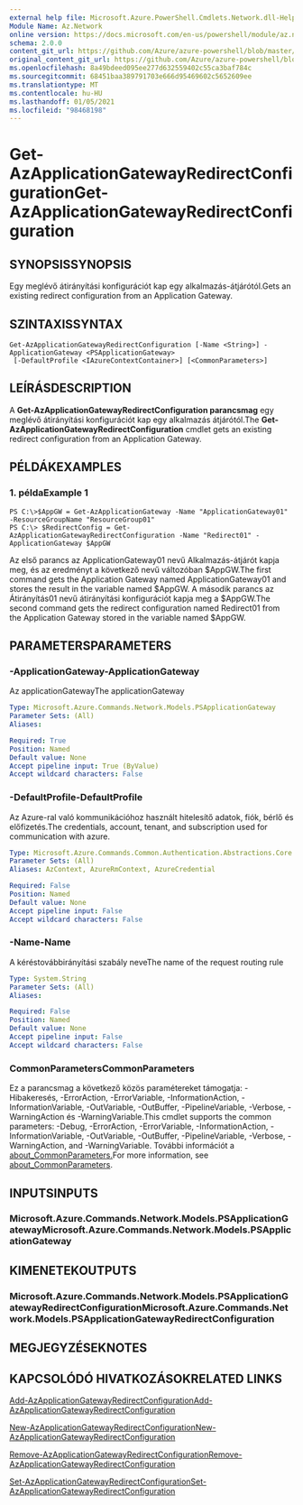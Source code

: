 ```yaml
---
external help file: Microsoft.Azure.PowerShell.Cmdlets.Network.dll-Help.xml
Module Name: Az.Network
online version: https://docs.microsoft.com/en-us/powershell/module/az.network/get-azapplicationgatewayredirectconfiguration
schema: 2.0.0
content_git_url: https://github.com/Azure/azure-powershell/blob/master/src/Network/Network/help/Get-AzApplicationGatewayRedirectConfiguration.md
original_content_git_url: https://github.com/Azure/azure-powershell/blob/master/src/Network/Network/help/Get-AzApplicationGatewayRedirectConfiguration.md
ms.openlocfilehash: 8a49bdeed095ee277d632559402c55ca3baf784c
ms.sourcegitcommit: 68451baa389791703e666d95469602c5652609ee
ms.translationtype: MT
ms.contentlocale: hu-HU
ms.lasthandoff: 01/05/2021
ms.locfileid: "98468198"
---
```

# <span data-ttu-id="219c0-101">Get-AzApplicationGatewayRedirectConfiguration</span><span class="sxs-lookup"><span data-stu-id="219c0-101">Get-AzApplicationGatewayRedirectConfiguration</span></span>

## <span data-ttu-id="219c0-102">SYNOPSIS</span><span class="sxs-lookup"><span data-stu-id="219c0-102">SYNOPSIS</span></span>
<span data-ttu-id="219c0-103">Egy meglévő átirányítási konfigurációt kap egy alkalmazás-átjárótól.</span><span class="sxs-lookup"><span data-stu-id="219c0-103">Gets an existing redirect configuration from an Application Gateway.</span></span>

## <span data-ttu-id="219c0-104">SZINTAXIS</span><span class="sxs-lookup"><span data-stu-id="219c0-104">SYNTAX</span></span>

```
Get-AzApplicationGatewayRedirectConfiguration [-Name <String>] -ApplicationGateway <PSApplicationGateway>
 [-DefaultProfile <IAzureContextContainer>] [<CommonParameters>]
```

## <span data-ttu-id="219c0-105">LEÍRÁS</span><span class="sxs-lookup"><span data-stu-id="219c0-105">DESCRIPTION</span></span>
<span data-ttu-id="219c0-106">A **Get-AzApplicationGatewayRedirectConfiguration parancsmag** egy meglévő átirányítási konfigurációt kap egy alkalmazás átjárótól.</span><span class="sxs-lookup"><span data-stu-id="219c0-106">The **Get-AzApplicationGatewayRedirectConfiguration** cmdlet gets an existing redirect configuration from an Application Gateway.</span></span>

## <span data-ttu-id="219c0-107">PÉLDÁK</span><span class="sxs-lookup"><span data-stu-id="219c0-107">EXAMPLES</span></span>

### <span data-ttu-id="219c0-108">1. példa</span><span class="sxs-lookup"><span data-stu-id="219c0-108">Example 1</span></span>
```
PS C:\>$AppGW = Get-AzApplicationGateway -Name "ApplicationGateway01" -ResourceGroupName "ResourceGroup01"
PS C:\> $RedirectConfig = Get-AzApplicationGatewayRedirectConfiguration -Name "Redirect01" -ApplicationGateway $AppGW
```

<span data-ttu-id="219c0-109">Az első parancs az ApplicationGateway01 nevű Alkalmazás-átjárót kapja meg, és az eredményt a következő nevű változóban $AppGW.</span><span class="sxs-lookup"><span data-stu-id="219c0-109">The first command gets the Application Gateway named ApplicationGateway01 and stores the result in the variable named $AppGW.</span></span>
<span data-ttu-id="219c0-110">A második parancs az Átirányítás01 nevű átirányítási konfigurációt kapja meg a $AppGW.</span><span class="sxs-lookup"><span data-stu-id="219c0-110">The second command gets the redirect configuration named Redirect01 from the Application Gateway stored in the variable named $AppGW.</span></span>

## <span data-ttu-id="219c0-111">PARAMETERS</span><span class="sxs-lookup"><span data-stu-id="219c0-111">PARAMETERS</span></span>

### <span data-ttu-id="219c0-112">-ApplicationGateway</span><span class="sxs-lookup"><span data-stu-id="219c0-112">-ApplicationGateway</span></span>
<span data-ttu-id="219c0-113">Az applicationGateway</span><span class="sxs-lookup"><span data-stu-id="219c0-113">The applicationGateway</span></span>

```yaml
Type: Microsoft.Azure.Commands.Network.Models.PSApplicationGateway
Parameter Sets: (All)
Aliases:

Required: True
Position: Named
Default value: None
Accept pipeline input: True (ByValue)
Accept wildcard characters: False
```

### <span data-ttu-id="219c0-114">-DefaultProfile</span><span class="sxs-lookup"><span data-stu-id="219c0-114">-DefaultProfile</span></span>
<span data-ttu-id="219c0-115">Az Azure-ral való kommunikációhoz használt hitelesítő adatok, fiók, bérlő és előfizetés.</span><span class="sxs-lookup"><span data-stu-id="219c0-115">The credentials, account, tenant, and subscription used for communication with azure.</span></span>

```yaml
Type: Microsoft.Azure.Commands.Common.Authentication.Abstractions.Core.IAzureContextContainer
Parameter Sets: (All)
Aliases: AzContext, AzureRmContext, AzureCredential

Required: False
Position: Named
Default value: None
Accept pipeline input: False
Accept wildcard characters: False
```

### <span data-ttu-id="219c0-116">-Name</span><span class="sxs-lookup"><span data-stu-id="219c0-116">-Name</span></span>
<span data-ttu-id="219c0-117">A kéréstovábbirányítási szabály neve</span><span class="sxs-lookup"><span data-stu-id="219c0-117">The name of the request routing rule</span></span>

```yaml
Type: System.String
Parameter Sets: (All)
Aliases:

Required: False
Position: Named
Default value: None
Accept pipeline input: False
Accept wildcard characters: False
```

### <span data-ttu-id="219c0-118">CommonParameters</span><span class="sxs-lookup"><span data-stu-id="219c0-118">CommonParameters</span></span>
<span data-ttu-id="219c0-119">Ez a parancsmag a következő közös paramétereket támogatja: -Hibakeresés, -ErrorAction, -ErrorVariable, -InformationAction, -InformationVariable, -OutVariable, -OutBuffer, -PipelineVariable, -Verbose, -WarningAction és -WarningVariable.</span><span class="sxs-lookup"><span data-stu-id="219c0-119">This cmdlet supports the common parameters: -Debug, -ErrorAction, -ErrorVariable, -InformationAction, -InformationVariable, -OutVariable, -OutBuffer, -PipelineVariable, -Verbose, -WarningAction, and -WarningVariable.</span></span> <span data-ttu-id="219c0-120">További információt a [about_CommonParameters.](http://go.microsoft.com/fwlink/?LinkID=113216)</span><span class="sxs-lookup"><span data-stu-id="219c0-120">For more information, see [about_CommonParameters](http://go.microsoft.com/fwlink/?LinkID=113216).</span></span>

## <span data-ttu-id="219c0-121">INPUTS</span><span class="sxs-lookup"><span data-stu-id="219c0-121">INPUTS</span></span>

### <span data-ttu-id="219c0-122">Microsoft.Azure.Commands.Network.Models.PSApplicationGateway</span><span class="sxs-lookup"><span data-stu-id="219c0-122">Microsoft.Azure.Commands.Network.Models.PSApplicationGateway</span></span>

## <span data-ttu-id="219c0-123">KIMENETEK</span><span class="sxs-lookup"><span data-stu-id="219c0-123">OUTPUTS</span></span>

### <span data-ttu-id="219c0-124">Microsoft.Azure.Commands.Network.Models.PSApplicationGatewayRedirectConfiguration</span><span class="sxs-lookup"><span data-stu-id="219c0-124">Microsoft.Azure.Commands.Network.Models.PSApplicationGatewayRedirectConfiguration</span></span>

## <span data-ttu-id="219c0-125">MEGJEGYZÉSEK</span><span class="sxs-lookup"><span data-stu-id="219c0-125">NOTES</span></span>

## <span data-ttu-id="219c0-126">KAPCSOLÓDÓ HIVATKOZÁSOK</span><span class="sxs-lookup"><span data-stu-id="219c0-126">RELATED LINKS</span></span>

[<span data-ttu-id="219c0-127">Add-AzApplicationGatewayRedirectConfiguration</span><span class="sxs-lookup"><span data-stu-id="219c0-127">Add-AzApplicationGatewayRedirectConfiguration</span></span>](./Add-AzApplicationGatewayRedirectConfiguration.md)

[<span data-ttu-id="219c0-128">New-AzApplicationGatewayRedirectConfiguration</span><span class="sxs-lookup"><span data-stu-id="219c0-128">New-AzApplicationGatewayRedirectConfiguration</span></span>](./New-AzApplicationGatewayRedirectConfiguration.md)

[<span data-ttu-id="219c0-129">Remove-AzApplicationGatewayRedirectConfiguration</span><span class="sxs-lookup"><span data-stu-id="219c0-129">Remove-AzApplicationGatewayRedirectConfiguration</span></span>](./Remove-AzApplicationGatewayRedirectConfiguration.md)

[<span data-ttu-id="219c0-130">Set-AzApplicationGatewayRedirectConfiguration</span><span class="sxs-lookup"><span data-stu-id="219c0-130">Set-AzApplicationGatewayRedirectConfiguration</span></span>](./Set-AzApplicationGatewayRedirectConfiguration.md)
